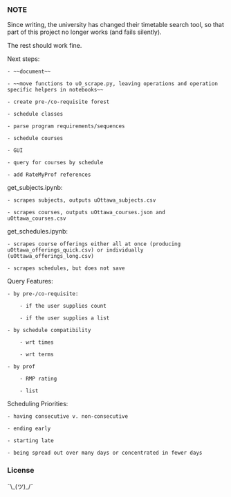 ### NOTE

Since writing, the university has changed their timetable search tool, so that part of this project no longer works (and fails silently).

The rest should work fine.

Next steps:

	- ~~document~~

	- ~~move functions to uO_scrape.py, leaving operations and operation specific helpers in notebooks~~

	- create pre-/co-requisite forest

	- schedule classes

	- parse program requirements/sequences

	- schedule courses

	- GUI

	- query for courses by schedule

	- add RateMyProf references




get_subjects.ipynb:

	- scrapes subjects, outputs uOttawa_subjects.csv

	- scrapes courses, outputs uOttawa_courses.json and uOttawa_courses.csv



get_schedules.ipynb:

	- scrapes course offerings either all at once (producing uOttawa_offerings_quick.csv) or individually (uOttawa_offerings_long.csv)

	- scrapes schedules, but does not save



Query Features:

	- by pre-/co-requisite:

		- if the user supplies count

		- if the user supplies a list

	- by schedule compatibility

		- wrt times

		- wrt terms

	- by prof

		- RMP rating

		- list



Scheduling Priorities:

	- having consecutive v. non-consecutive

	- ending early

	- starting late

	- being spread out over many days or concentrated in fewer days 



### License

¯\\\_(ツ)\_/¯
